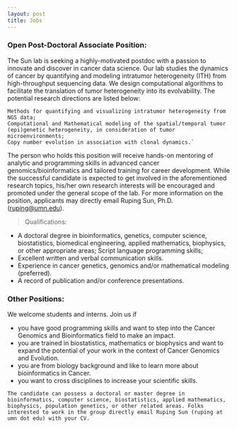 ```yaml
---
layout: post
title: Jobs
---
```


### Open Post-Doctoral Associate Position:

The Sun lab is seeking a highly-motivated postdoc with a passion to innovate and discover in cancer data science. Our lab studies the dynamics of cancer by quantifying and modeling intratumor heterogeneity (ITH) from high-throughput sequencing data. We design computational algorithms to facilitate the translation of tumor heterogeneity into its evolvability. The potential research directions are listed below:
~~~~
Methods for quantifying and visualizing intratumor heterogeneity from NGS data;
Computational and Mathematical modeling of the spatial/temporal tumor (epi)genetic heterogeneity, in consideration of tumor microenvironments;
Copy number evolution in association with clonal dynamics.`
~~~~

The person who holds this position will receive hands-on mentoring of analytic and programming skills in advanced cancer genomics/bioinformatics and tailored training for career development. While the successful candidate is expected to get involved in the aforementioned research topics, his/her own research interests will be encouraged and promoted under the general scope of the lab. For more information on the position, applicants may directly email Ruping Sun, Ph.D. (ruping@umn.edu).

> Qualifications: 
* A doctoral degree in bioinformatics, genetics, computer science, biostatistics, biomedical engineering, applied mathematics, biophysics, or other appropriate areas; 
Script language programming skills;
* Excellent written and verbal communication skills.
* Experience in cancer genetics, genomics and/or mathematical modeling (preferred). 
* A record of publication and/or conference presentations. 


### Other Positions:

We welcome students and interns. Join us if
* you have good programming skills and want to step into the Cancer Genomics and Bioinformatics field to make an impact.
* you are trained in biostatistics, mathematics or biophysics and want to expand the potential of your work in the context of Cancer Genomics and Evolution.
* you are from biology background and like to learn more about bioinformatics in Cancer.
* you want to cross disciplines to increase your scientific skills.

```
The candidate can possess a doctoral or master degree in bioinformatics, computer science, biostatistics, applied mathematics, biophysics, population genetics, or other related areas. Folks interested to work in the group directly email Ruping Sun (ruping at umn dot edu) with your CV.
```
